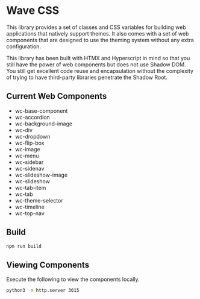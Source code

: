 # Wave CSS
This library provides a set of classes and CSS variables for building web applications that natively support themes. It also comes with a set of web components that are designed to use the theming system without any extra configuration.

This library has been built with HTMX and Hyperscript in mind so that you still have the power of web components but does not use Shadow DOM. You still get excellent code reuse and encapsulation without the complexity of trying to have third-party libraries penetrate the Shadow Root.

## Current Web Components

- wc-base-component
- wc-accordion
- wc-background-image
- wc-div
- wc-dropdown
- wc-flip-box
- wc-image
- wc-menu
- wc-sidebar
- wc-sidenav
- wc-slideshow-image
- wc-slideshow
- wc-tab-item
- wc-tab
- wc-theme-selector
- wc-timeline
- wc-top-nav

## Build

```bash
npm run build
```

## Viewing Components
Execute the following to view the components locally.

```bash
python3 -m http.server 3015
```